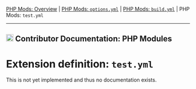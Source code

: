 [PHP Mods: Overview](../../php_modules/README.md) |
[PHP Mods: `options.yml`](PHP-EXT-options.yml.md) |
[PHP Mods: `build.yml`](PHP-EXT-build.yml.md) |
PHP Mods: `test.yml`

---

<h2><img name="Documentation" title="Documentation" width="20" src="https://github.com/devilbox/artwork/raw/master/submissions_logo/cytopia/01/png/logo_64_trans.png"> Contributor Documentation: PHP Modules</h2>



# Extension definition: `test.yml`

This is not yet implemented and thus no documentation exists.
